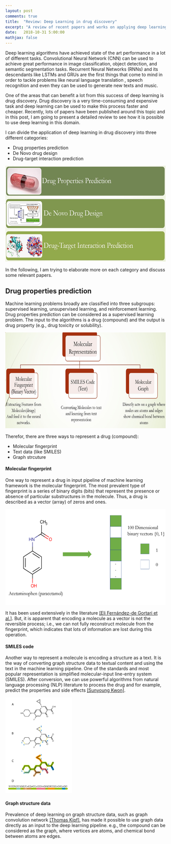```yaml
---
layout: post
comments: true
title:  "Review: Deep Learning in drug discovery"
excerpt: "A review of recent papers and works on applying deep learning algorithms for the task of drug discovery"
date:   2018-10-31 5:00:00
mathjax: false
---
```


Deep learning algorithms have achieved state of the art performance in a lot of different tasks. Convolutional Neural Network (CNN) can be used to achieve great performance in image classification, object detection, and semantic segmentation tasks. Recurrent Neural Networks (RNNs) and its descendants like LSTMs and GRUs are the first things that come to mind in order to tackle problems like neural language translation , speech recognition and even they can be used to generate new texts and music.

One of the areas that can benefit a lot from this success of deep learning is drug discovery. Drug discovery is a very time-consuming and expensive task and deep learning can be used to make this process faster and cheaper. Recently, lots of papers have been published around this topic and in this post, I am going to present a detailed review to see how it is possible to use deep learning in this domain. 

I can divide the application of deep learning in drug discovery into three different categories:
- Drug properties prediction
- De Novo drug design
- Drug-target interaction prediction

<div class="imgcap">
<img src="/assets/Review_DL_Drug/AI_Drug.JPG" height="300" class="center">
</div>

In the following, I am trying to elaborate more on each category and discuss some relevant papers.

## Drug properties prediction

Machine learning problems broadly are classified into three subgroups: supervised learning, unsupervised learning, and reinforcement learning. Drug properties prediction can be considered as a supervised learning problem. The input to the algorithms is a drug (compound) and the output is drug property (e.g., drug toxicity or solubility). 

<div class="imgcap">
<img src="/assets/Review_DL_Drug/Representation.JPG" height="300" class="center">
</div>

Therefor, there are three ways to represent a drug (compound):
- Molecular fingerprint
- Text data (like SMILES)
- Graph strcuture

#### Molecular fingerprint

One way to represent a drug in input pipeline of machine learning framework is the molecular fingerprint. The most prevalent type of fingerprint is a series of binary digits (bits) that represent the presence or absence of particular substructures in the molecule. Thus, a drug is described as a vector (array) of zeros and ones. 

<div class="Binary Fingerprint">
<img src="/assets/Review_DL_Drug/Binary_Fingerprint.PNG" height="300" class="center">
</div>

It has been used extensively in the literature [[Eli Fernández-de Gortari et al.]](https://jcheminf.biomedcentral.com/articles/10.1186/s13321-017-0195-1#Sec11). But, it is apparent that encoding a molecule as a vector is not the reversible process; i.e., we can not fully reconstruct molecule from the fingerprint, which indicates that lots of information are lost during this operation.

#### SMILES code

Another way to represent a molecule is encoding a structure as a text. It is the way of converting graph structure data to textual content and using the text in the machine learning pipeline. One of the standards and most popular representation is simplified molecular-input line-entry system (SMILES). After conversion, we can use powerful algorithms from natural language processing (NLP) literature to process the drug and for example, predict the properties and side effects [[Sunyoung Kwon]](https://arxiv.org/abs/1704.08432). 

<div class="Generation of SMILES (Wikipedia)">
<img src="/assets/Review_DL_Drug/SMILES.png" height="300" class="center">
</div>

#### Graph structure data

Prevalence of deep learning on graph structure data, such as graph convolution network [[Thomas Kipf]](https://tkipf.github.io/graph-convolutional-networks/), has made it possible to use graph data directly as an input to the deep learning pipeline. e.g., the compound can be considered as the graph, where vertices are atoms, and chemical bond between atoms are edges. 
